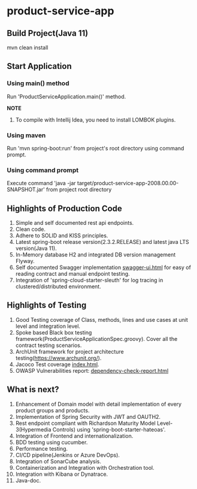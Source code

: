 # product-service-app

## Build Project(Java 11)
mvn clean install

## Start Application

### Using main() method
Run 'ProductServiceApplication.main()' method.

**NOTE**
1. To compile with Intellij Idea, you need to install LOMBOK plugins.

### Using maven
Run 'mvn spring-boot:run' from project's root directory using command prompt.

### Using command prompt
Execute command 'java -jar target/product-service-app-2008.00.00-SNAPSHOT.jar' from project root directory

## Highlights of Production Code
1. Simple and self documented rest api endpoints.
2. Clean code.
3. Adhere to SOLID and KISS principles.
4. Latest spring-boot release version(2.3.2.RELEASE) and latest java LTS version(Java 11).
5. In-Memory database H2 and integrated DB version management Flyway.
6. Self documented Swagger implementation [swagger-ui.html](http://localhost:8080/swagger-ui.html) for easy of reading contract and manual endpoint testing.
7. Integration of 'spring-cloud-starter-sleuth' for log tracing in clustered/distributed environment.

## Highlights of Testing 
1. Good Testing coverage of Class, methods, lines and use cases at unit level and integration level.
2. Spoke based Black box testing framework(ProductServiceApplicationSpec.groovy). Cover all the contract testing scenarios.
3. ArchUnit framework for project architecture testing(https://www.archunit.org/).
4. Jacoco Test coverage [index.html](file:///target/site/jacoco/index.html).
5. OWASP  Vulnerabilities report: [dependency-check-report.html](file:///target/dependency-check-report.html)

## What is next?
1. Enhancement of Domain model with detail implementation of every product groups and products.
2. Implementation of Spring Security with JWT and OAUTH2.
3. Rest endpoint compliant with Richardson Maturity Model Level-3(Hypermedia Controls) using 'spring-boot-starter-hateoas'.
4. Integration of Frontend and internationalization.
5. BDD testing using cucumber.
6. Performance testing.
7. CI/CD pipeline(Jenkins or Azure DevOps).
8. Integration of SonarCube analysis.
9. Containerization and Integration with Orchestration tool.
10. Integration with Kibana or Dynatrace.
11. Java-doc.

